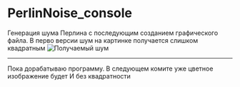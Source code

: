 # PerlinNoise_console
Генерация шума Перлина с последующим созданием графического файла.
В перво версии шум на картинке получается слишком квадратным
![Получаемый шум](https://user-images.githubusercontent.com/89964564/233467657-867ae172-e4dc-4f68-a798-f0d8fa10a3fe.jpg)


---
Пока дорабатываю программу. В следующем комите уже цветное изображение будет
И без квадратности
